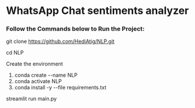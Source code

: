 # WhatsApp Chat sentiments analyzer
### Follow the Commands below to Run the Project:

git clone https://github.com/HediAtig/NLP.git

cd NLP

Create the environment 
1. conda create --name NLP
2. conda activate NLP
3. conda install -y --file requirements.txt


streamlit run main.py
